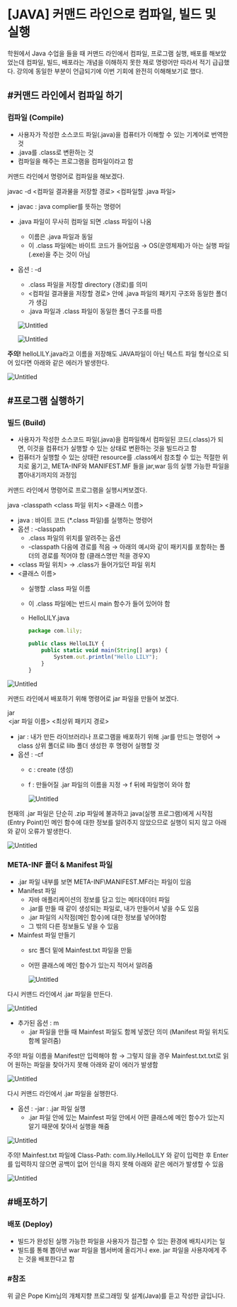 # [JAVA] 커맨드 라인으로 컴파일, 빌드 및 실행

학원에서 Java 수업을 들을 때 커맨드 라인에서 컴파일, 프로그램 실행, 배포를 해보았었는데 컴파일, 빌드, 배포라는 개념을 이해하지 못한 채로 명령어만 따라서 적기 급급했다. 강의에 동일한 부분이 언급되기에 이번 기회에 완전히 이해해보기로 했다.

## #커맨드 라인에서 컴파일 하기

### **컴파일 (Compile)**

- 사용자가 작성한 소스코드 파일(.java)을 컴퓨터가 이해할 수 있는 기계어로 번역한 것
- .java를 .class로 변환하는 것
- 컴파일을 해주는 프로그램을 컴파일이라고 함

커맨드 라인에서 명령어로 컴파일을 해보겠다.

javac -d <컴파일 결과물을 저장할 경로> <컴파일할 .java 파일>

- javac : java complier를 뜻하는 명령어
- .java 파일이 무사히 컴파일 되면 .class 파일이 나옴
    - 이름은 .java 파일과 동일
    - 이 .class 파일에는 바이트 코드가 들어있음 → OS(운영체제)가 아는 실행 파일(.exe)을 주는 것이 아님
- 옵션 : -d
    - .class 파일을 저장할 directory (경로)를 의미
    - <컴파일 결과물을 저장할 경로> 안에 .java 파일의 패키지 구조와 동일한 폴더가 생김
    - .java 파일과 .class 파일이 동일한 폴더 구조를 따름
    
    ![Untitled](%5BJAVA%5D%20%E1%84%8F%E1%85%A5%E1%84%86%E1%85%A2%E1%86%AB%E1%84%83%E1%85%B3%20%E1%84%85%E1%85%A1%E1%84%8B%E1%85%B5%E1%86%AB%E1%84%8B%E1%85%B3%E1%84%85%E1%85%A9%20%E1%84%8F%E1%85%A5%E1%86%B7%E1%84%91%E1%85%A1%E1%84%8B%E1%85%B5%E1%86%AF,%20%E1%84%87%E1%85%B5%E1%86%AF%E1%84%83%E1%85%B3%20%E1%84%86%E1%85%B5%E1%86%BE%20%E1%84%89%E1%85%B5%E1%86%AF%E1%84%92%E1%85%A2%20cce4cf27d5af42eca013f36c9bfee7bb/Untitled.png)
    
    ![Untitled](%5BJAVA%5D%20%E1%84%8F%E1%85%A5%E1%84%86%E1%85%A2%E1%86%AB%E1%84%83%E1%85%B3%20%E1%84%85%E1%85%A1%E1%84%8B%E1%85%B5%E1%86%AB%E1%84%8B%E1%85%B3%E1%84%85%E1%85%A9%20%E1%84%8F%E1%85%A5%E1%86%B7%E1%84%91%E1%85%A1%E1%84%8B%E1%85%B5%E1%86%AF,%20%E1%84%87%E1%85%B5%E1%86%AF%E1%84%83%E1%85%B3%20%E1%84%86%E1%85%B5%E1%86%BE%20%E1%84%89%E1%85%B5%E1%86%AF%E1%84%92%E1%85%A2%20cce4cf27d5af42eca013f36c9bfee7bb/Untitled%201.png)
    

**주의!** helloLILY.java라고 이름을 저장해도 JAVA파일이 아닌 텍스트 파일 형식으로 되어 있다면 아래와 같은 에러가 발생한다.

![Untitled](%5BJAVA%5D%20%E1%84%8F%E1%85%A5%E1%84%86%E1%85%A2%E1%86%AB%E1%84%83%E1%85%B3%20%E1%84%85%E1%85%A1%E1%84%8B%E1%85%B5%E1%86%AB%E1%84%8B%E1%85%B3%E1%84%85%E1%85%A9%20%E1%84%8F%E1%85%A5%E1%86%B7%E1%84%91%E1%85%A1%E1%84%8B%E1%85%B5%E1%86%AF,%20%E1%84%87%E1%85%B5%E1%86%AF%E1%84%83%E1%85%B3%20%E1%84%86%E1%85%B5%E1%86%BE%20%E1%84%89%E1%85%B5%E1%86%AF%E1%84%92%E1%85%A2%20cce4cf27d5af42eca013f36c9bfee7bb/Untitled%202.png)

## #**프로그램 실행하기**

### **빌드 (Build)**

- 사용자가 작성한 소스코드 파일(.java)을 컴파일해서 컴파일된 코드(.class)가 되면, 이것을 컴퓨터가 실행할 수 있는 상태로 변환하는 것을 빌드라고 함
- 컴퓨터가 실행할 수 있는 상태란 resource를 .class에서 참조할 수 있는 적절한 위치로 옮기고, META-INF와 MANIFEST.MF 들을 jar,war 등의 실행 가능한 파일을 뽑아내기까지의 과정임

커맨드 라인에서 명령어로 프로그램을 실행시켜보겠다.

java -classpath <class 파일 위치> <클래스 이름>

- java : 바이트 코드 (*.class 파일)를 실행하는 명령어
- 옵션 : -classpath
    - .class 파일의 위치를 알려주는 옵션
    - -classpath 다음에 경로를 적음 → 아래의 예시와 같이 패키지를 포함하는 폴더의 경로를 적어야 함 (클래스명만 적을 경우X)
- <class 파일 위치> → .class가 들어가있던 파일 위치
- <클래스 이름>
    - 실행할 .class 파일 이름
    - 이 .class 파일에는 반드시 main 함수가 들어 있어야 함
    - HelloLILY.java
        
        ```jsx
        package com.lily;
        
        public class HelloLILY {
            public static void main(String[] args) {
                System.out.println("Hello LILY");
            }
        }
        ```
        

![Untitled](%5BJAVA%5D%20%E1%84%8F%E1%85%A5%E1%84%86%E1%85%A2%E1%86%AB%E1%84%83%E1%85%B3%20%E1%84%85%E1%85%A1%E1%84%8B%E1%85%B5%E1%86%AB%E1%84%8B%E1%85%B3%E1%84%85%E1%85%A9%20%E1%84%8F%E1%85%A5%E1%86%B7%E1%84%91%E1%85%A1%E1%84%8B%E1%85%B5%E1%86%AF,%20%E1%84%87%E1%85%B5%E1%86%AF%E1%84%83%E1%85%B3%20%E1%84%86%E1%85%B5%E1%86%BE%20%E1%84%89%E1%85%B5%E1%86%AF%E1%84%92%E1%85%A2%20cce4cf27d5af42eca013f36c9bfee7bb/Untitled%203.png)

커맨드 라인에서 배포하기 위해 명령어로 jar 파일을 만들어 보겠다.

jar <option> <jar 파일 이름> <최상위 패키지 경로>

- jar : 내가 만든 라이브러리나 프로그램을 배포하기 위해 .jar를 만드는 명령어 → class 상위 폴더로 lilb 폴더 생성한 후 명령어 실행할 것
- 옵션 : -cf
    - c : create (생성)
    - f : 만들어질 .jar 파일의 이름을 지정 → f 뒤에 파일명이 와야 함
        
        ![Untitled](%5BJAVA%5D%20%E1%84%8F%E1%85%A5%E1%84%86%E1%85%A2%E1%86%AB%E1%84%83%E1%85%B3%20%E1%84%85%E1%85%A1%E1%84%8B%E1%85%B5%E1%86%AB%E1%84%8B%E1%85%B3%E1%84%85%E1%85%A9%20%E1%84%8F%E1%85%A5%E1%86%B7%E1%84%91%E1%85%A1%E1%84%8B%E1%85%B5%E1%86%AF,%20%E1%84%87%E1%85%B5%E1%86%AF%E1%84%83%E1%85%B3%20%E1%84%86%E1%85%B5%E1%86%BE%20%E1%84%89%E1%85%B5%E1%86%AF%E1%84%92%E1%85%A2%20cce4cf27d5af42eca013f36c9bfee7bb/Untitled%204.png)
        

현재의 .jar 파일은 단순히 .zip 파일에 불과하고 java(실행 프로그램)에게 시작점(Entry Point)인 메인 함수에 대한 정보를 알려주지 않았으므로 실행이 되지 않고 아래와 같이 오류가 발생한다.

![Untitled](%5BJAVA%5D%20%E1%84%8F%E1%85%A5%E1%84%86%E1%85%A2%E1%86%AB%E1%84%83%E1%85%B3%20%E1%84%85%E1%85%A1%E1%84%8B%E1%85%B5%E1%86%AB%E1%84%8B%E1%85%B3%E1%84%85%E1%85%A9%20%E1%84%8F%E1%85%A5%E1%86%B7%E1%84%91%E1%85%A1%E1%84%8B%E1%85%B5%E1%86%AF,%20%E1%84%87%E1%85%B5%E1%86%AF%E1%84%83%E1%85%B3%20%E1%84%86%E1%85%B5%E1%86%BE%20%E1%84%89%E1%85%B5%E1%86%AF%E1%84%92%E1%85%A2%20cce4cf27d5af42eca013f36c9bfee7bb/Untitled%205.png)

### **META-INF 폴더 & Manifest 파일**

- .jar 파일 내부를 보면 META-INF\MANIFEST.MF라는 파일이 있음
- Manifest 파일
    - 자바 애플리케이션의 정보를 담고 있는 메타데이터 파일
    - .jar를 만들 때 같이 생성되는 파일로, 내가 만들어서 넣을 수도 있음
    - .jar 파일의 시작점(메인 함수)에 대한 정보를 넣어야함
    - 그 밖의 다른 정보들도 넣을 수 있음
- Mainfest 파일 만들기
    - src 폴더 밑에 Mainfest.txt 파일을 만듦
    - 어떤 클래스에 메인 함수가 있는지 적어서 알려줌
        
        ![Untitled](%5BJAVA%5D%20%E1%84%8F%E1%85%A5%E1%84%86%E1%85%A2%E1%86%AB%E1%84%83%E1%85%B3%20%E1%84%85%E1%85%A1%E1%84%8B%E1%85%B5%E1%86%AB%E1%84%8B%E1%85%B3%E1%84%85%E1%85%A9%20%E1%84%8F%E1%85%A5%E1%86%B7%E1%84%91%E1%85%A1%E1%84%8B%E1%85%B5%E1%86%AF,%20%E1%84%87%E1%85%B5%E1%86%AF%E1%84%83%E1%85%B3%20%E1%84%86%E1%85%B5%E1%86%BE%20%E1%84%89%E1%85%B5%E1%86%AF%E1%84%92%E1%85%A2%20cce4cf27d5af42eca013f36c9bfee7bb/Untitled%206.png)
        
    

다시 커맨드 라인에서 .jar 파일을 만든다.

![Untitled](%5BJAVA%5D%20%E1%84%8F%E1%85%A5%E1%84%86%E1%85%A2%E1%86%AB%E1%84%83%E1%85%B3%20%E1%84%85%E1%85%A1%E1%84%8B%E1%85%B5%E1%86%AB%E1%84%8B%E1%85%B3%E1%84%85%E1%85%A9%20%E1%84%8F%E1%85%A5%E1%86%B7%E1%84%91%E1%85%A1%E1%84%8B%E1%85%B5%E1%86%AF,%20%E1%84%87%E1%85%B5%E1%86%AF%E1%84%83%E1%85%B3%20%E1%84%86%E1%85%B5%E1%86%BE%20%E1%84%89%E1%85%B5%E1%86%AF%E1%84%92%E1%85%A2%20cce4cf27d5af42eca013f36c9bfee7bb/Untitled%207.png)

- 추가된 옵션 : m
    - .jar 파일을 만들 때 Mainfest 파일도 함께 넣겠단 의미 (Manifest 파일 위치도 함께 알려줌)
    

주의! 파일 이름을 Manifest만 입력해야 함 → 그렇지 않을 경우 Mainfest.txt.txt로 읽어 원하는 파일을 찾아가지 못해 아래와 같이 에러가 발생함

![Untitled](%5BJAVA%5D%20%E1%84%8F%E1%85%A5%E1%84%86%E1%85%A2%E1%86%AB%E1%84%83%E1%85%B3%20%E1%84%85%E1%85%A1%E1%84%8B%E1%85%B5%E1%86%AB%E1%84%8B%E1%85%B3%E1%84%85%E1%85%A9%20%E1%84%8F%E1%85%A5%E1%86%B7%E1%84%91%E1%85%A1%E1%84%8B%E1%85%B5%E1%86%AF,%20%E1%84%87%E1%85%B5%E1%86%AF%E1%84%83%E1%85%B3%20%E1%84%86%E1%85%B5%E1%86%BE%20%E1%84%89%E1%85%B5%E1%86%AF%E1%84%92%E1%85%A2%20cce4cf27d5af42eca013f36c9bfee7bb/Untitled%208.png)

다시 커맨드 라인에서 .jar 파일을 실행한다.

- 옵션 : -jar : .jar 파일 실행
    - .jar 파일 안에 있는 Mainfest 파일 안에서 어떤 클래스에 메인 함수가 있는지 알기 때문에 찾아서 실행을 해줌

![Untitled](%5BJAVA%5D%20%E1%84%8F%E1%85%A5%E1%84%86%E1%85%A2%E1%86%AB%E1%84%83%E1%85%B3%20%E1%84%85%E1%85%A1%E1%84%8B%E1%85%B5%E1%86%AB%E1%84%8B%E1%85%B3%E1%84%85%E1%85%A9%20%E1%84%8F%E1%85%A5%E1%86%B7%E1%84%91%E1%85%A1%E1%84%8B%E1%85%B5%E1%86%AF,%20%E1%84%87%E1%85%B5%E1%86%AF%E1%84%83%E1%85%B3%20%E1%84%86%E1%85%B5%E1%86%BE%20%E1%84%89%E1%85%B5%E1%86%AF%E1%84%92%E1%85%A2%20cce4cf27d5af42eca013f36c9bfee7bb/Untitled%209.png)

주의! Mainfest.txt 파일에 Class-Path: com.lily.HelloLILY 와 같이 입력한 후 Enter를 입력하지 않으면 공백이 없어 인식을 하지 못해 아래와 같은 에러가 발생할 수 있음

![Untitled](%5BJAVA%5D%20%E1%84%8F%E1%85%A5%E1%84%86%E1%85%A2%E1%86%AB%E1%84%83%E1%85%B3%20%E1%84%85%E1%85%A1%E1%84%8B%E1%85%B5%E1%86%AB%E1%84%8B%E1%85%B3%E1%84%85%E1%85%A9%20%E1%84%8F%E1%85%A5%E1%86%B7%E1%84%91%E1%85%A1%E1%84%8B%E1%85%B5%E1%86%AF,%20%E1%84%87%E1%85%B5%E1%86%AF%E1%84%83%E1%85%B3%20%E1%84%86%E1%85%B5%E1%86%BE%20%E1%84%89%E1%85%B5%E1%86%AF%E1%84%92%E1%85%A2%20cce4cf27d5af42eca013f36c9bfee7bb/Untitled%2010.png)

## #배포하기

### **배포 (Deploy)**

- 빌드가 완성된 실행 가능한 파일을 사용자가 접근할 수 있는 환경에 배치시키는 일
- 빌드를 통해 뽑아낸 war 파일을 웹서버에 올리거나 exe. jar 파일을 사용자에게 주는 것을 배포한다고 함

### #참조

위 글은 Pope Kim님의 개체지향 프로그래밍 및 설계(Java)를 듣고 작성한 글입니다. 

[](https://www.udemy.com/course/object-oriented-programming-and-design-by-pocu/)